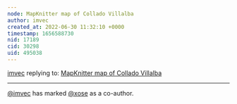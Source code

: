 ```yaml
---
node: MapKnitter map of Collado Villalba 
author: imvec
created_at: 2022-06-30 11:32:10 +0000
timestamp: 1656588730
nid: 17189
cid: 30298
uid: 495038
---
```




[imvec](../profile/imvec) replying to: [MapKnitter map of Collado Villalba ](../notes/imvec/09-29-2018/mapknitter-map-of-collado-villalba)

----
 [@imvec](/profile/imvec) has marked [@xose](/profile/xose) as a co-author. 